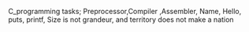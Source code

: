 C_programming tasks; Preprocessor,Compiler
,Assembler, Name,  Hello, puts, printf,  Size is not grandeur, and territory does not make a nation
